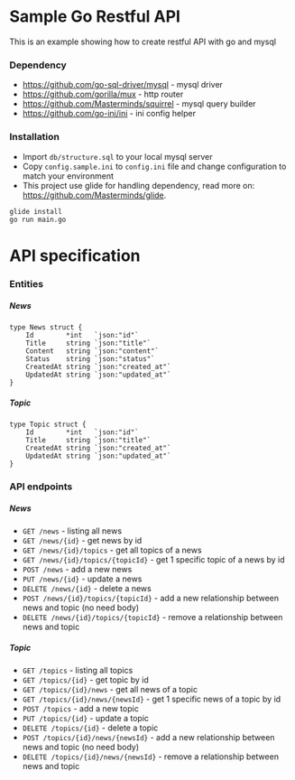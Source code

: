 # Sample Go Restful API
This is an example showing how to create restful API with go and mysql

### Dependency
- <https://github.com/go-sql-driver/mysql> - mysql driver
- <https://github.com/gorilla/mux> - http router
- <https://github.com/Masterminds/squirrel> - mysql query builder
- <https://github.com/go-ini/ini> - ini config helper

### Installation
- Import `db/structure.sql` to your local mysql server
- Copy `config.sample.ini` to `config.ini` file and change configuration to match your environment
- This project use glide for handling dependency, read more on: <https://github.com/Masterminds/glide>.
```bash
glide install
go run main.go
```

# API specification
### Entities

##### News
```
type News struct {
	Id        *int   `json:"id"`
	Title     string `json:"title"`
	Content   string `json:"content"`
	Status    string `json:"status"`
	CreatedAt string `json:"created_at"`
	UpdatedAt string `json:"updated_at"`
}
```

##### Topic
```
type Topic struct {
	Id        *int   `json:"id"`
	Title     string `json:"title"`
	CreatedAt string `json:"created_at"`
	UpdatedAt string `json:"updated_at"`
}
```

### API endpoints

##### News

- `GET /news` - listing all news
- `GET /news/{id}` - get news by id
- `GET /news/{id}/topics` - get all topics of a news
- `GET /news/{id}/topics/{topicId}` - get 1 specific topic of a news by id
- `POST /news` - add a new news
- `PUT /news/{id}` - update a news
- `DELETE /news/{id}` - delete a news
- `POST /news/{id}/topics/{topicId}` - add a new relationship between news and topic (no need body)
- `DELETE /news/{id}/topics/{topicId}` - remove a relationship between news and topic

##### Topic

- `GET /topics` - listing all topics
- `GET /topics/{id}` - get topic by id
- `GET /topics/{id}/news` - get all news of a topic
- `GET /topics/{id}/news/{newsId}` - get 1 specific news of a topic by id
- `POST /topics` - add a new topic
- `PUT /topics/{id}` - update a topic
- `DELETE /topics/{id}` - delete a topic
- `POST /topics/{id}/news/{newsId}` - add a new relationship between news and topic (no need body)
- `DELETE /topics/{id}/news/{newsId}` - remove a relationship between news and topic
